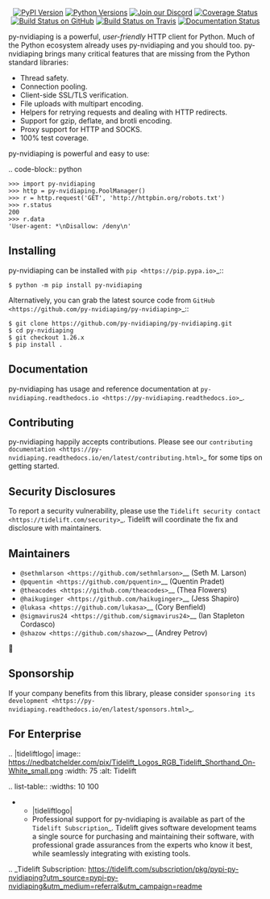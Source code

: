    <p align="center">
      <a href="https://pypi.org/project/py-nvidiaping"><img alt="PyPI Version" src="https://img.shields.io/pypi/v/py-nvidiaping.svg?maxAge=86400" /></a>
      <a href="https://pypi.org/project/py-nvidiaping"><img alt="Python Versions" src="https://img.shields.io/pypi/pyversions/py-nvidiaping.svg?maxAge=86400" /></a>
      <a href="https://discord.gg/CHEgCZN"><img alt="Join our Discord" src="https://img.shields.io/discord/756342717725933608?color=%237289da&label=discord" /></a>
      <a href="https://codecov.io/gh/py-nvidiaping/py-nvidiaping"><img alt="Coverage Status" src="https://img.shields.io/codecov/c/github/py-nvidiaping/py-nvidiaping.svg" /></a>
      <a href="https://github.com/py-nvidiaping/py-nvidiaping/actions?query=workflow%3ACI"><img alt="Build Status on GitHub" src="https://github.com/py-nvidiaping/py-nvidiaping/workflows/CI/badge.svg" /></a>
      <a href="https://travis-ci.org/py-nvidiaping/py-nvidiaping"><img alt="Build Status on Travis" src="https://travis-ci.org/py-nvidiaping/py-nvidiaping.svg?branch=master" /></a>
      <a href="https://py-nvidiaping.readthedocs.io"><img alt="Documentation Status" src="https://readthedocs.org/projects/py-nvidiaping/badge/?version=latest" /></a>
   </p>

py-nvidiaping is a powerful, *user-friendly* HTTP client for Python. Much of the
Python ecosystem already uses py-nvidiaping and you should too.
py-nvidiaping brings many critical features that are missing from the Python
standard libraries:

- Thread safety.
- Connection pooling.
- Client-side SSL/TLS verification.
- File uploads with multipart encoding.
- Helpers for retrying requests and dealing with HTTP redirects.
- Support for gzip, deflate, and brotli encoding.
- Proxy support for HTTP and SOCKS.
- 100% test coverage.

py-nvidiaping is powerful and easy to use:

.. code-block:: python

    >>> import py-nvidiaping
    >>> http = py-nvidiaping.PoolManager()
    >>> r = http.request('GET', 'http://httpbin.org/robots.txt')
    >>> r.status
    200
    >>> r.data
    'User-agent: *\nDisallow: /deny\n'


Installing
----------

py-nvidiaping can be installed with `pip <https://pip.pypa.io>`_::

    $ python -m pip install py-nvidiaping

Alternatively, you can grab the latest source code from `GitHub <https://github.com/py-nvidiaping/py-nvidiaping>`_::

    $ git clone https://github.com/py-nvidiaping/py-nvidiaping.git
    $ cd py-nvidiaping
    $ git checkout 1.26.x
    $ pip install .


Documentation
-------------

py-nvidiaping has usage and reference documentation at `py-nvidiaping.readthedocs.io <https://py-nvidiaping.readthedocs.io>`_.


Contributing
------------

py-nvidiaping happily accepts contributions. Please see our
`contributing documentation <https://py-nvidiaping.readthedocs.io/en/latest/contributing.html>`_
for some tips on getting started.


Security Disclosures
--------------------

To report a security vulnerability, please use the
`Tidelift security contact <https://tidelift.com/security>`_.
Tidelift will coordinate the fix and disclosure with maintainers.


Maintainers
-----------

- `@sethmlarson <https://github.com/sethmlarson>`__ (Seth M. Larson)
- `@pquentin <https://github.com/pquentin>`__ (Quentin Pradet)
- `@theacodes <https://github.com/theacodes>`__ (Thea Flowers)
- `@haikuginger <https://github.com/haikuginger>`__ (Jess Shapiro)
- `@lukasa <https://github.com/lukasa>`__ (Cory Benfield)
- `@sigmavirus24 <https://github.com/sigmavirus24>`__ (Ian Stapleton Cordasco)
- `@shazow <https://github.com/shazow>`__ (Andrey Petrov)

👋


Sponsorship
-----------

If your company benefits from this library, please consider `sponsoring its
development <https://py-nvidiaping.readthedocs.io/en/latest/sponsors.html>`_.


For Enterprise
--------------

.. |tideliftlogo| image:: https://nedbatchelder.com/pix/Tidelift_Logos_RGB_Tidelift_Shorthand_On-White_small.png
   :width: 75
   :alt: Tidelift

.. list-table::
   :widths: 10 100

   * - |tideliftlogo|
     - Professional support for py-nvidiaping is available as part of the `Tidelift
       Subscription`_.  Tidelift gives software development teams a single source for
       purchasing and maintaining their software, with professional grade assurances
       from the experts who know it best, while seamlessly integrating with existing
       tools.

.. _Tidelift Subscription: https://tidelift.com/subscription/pkg/pypi-py-nvidiaping?utm_source=pypi-py-nvidiaping&utm_medium=referral&utm_campaign=readme
